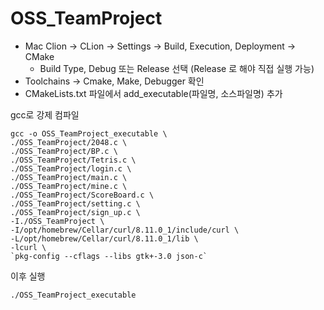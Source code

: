 # OSS_TeamProject

- Mac Clion -> CLion -> Settings -> Build, Execution, Deployment -> CMake
  - Build Type, Debug 또는 Release 선택 (Release 로 해야 직접 실행 가능)
- Toolchains -> Cmake, Make, Debugger 확인
- CMakeLists.txt 파일에서 add_executable(파일명, 소스파일명) 추가


gcc로 강제 컴파일
```
gcc -o OSS_TeamProject_executable \
./OSS_TeamProject/2048.c \
./OSS_TeamProject/BP.c \
./OSS_TeamProject/Tetris.c \
./OSS_TeamProject/login.c \
./OSS_TeamProject/main.c \
./OSS_TeamProject/mine.c \
./OSS_TeamProject/ScoreBoard.c \
./OSS_TeamProject/setting.c \
./OSS_TeamProject/sign_up.c \
-I./OSS_TeamProject \
-I/opt/homebrew/Cellar/curl/8.11.0_1/include/curl \
-L/opt/homebrew/Cellar/curl/8.11.0_1/lib \
-lcurl \
`pkg-config --cflags --libs gtk+-3.0 json-c`
```

이후 실행
```
./OSS_TeamProject_executable
```